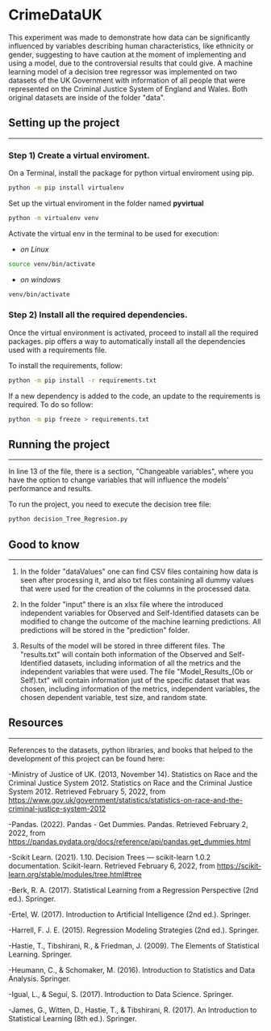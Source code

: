 # CrimeDataUK
This experiment was made to demonstrate how data can be significantly influenced by variables describing human characteristics, like ethnicity or gender, suggesting to have caution at the moment of implementing and using a model, due to the controversial results that could give. A machine learning model of a decision tree regressor was implemented on two datasets of the UK Government with information of all people that were represented on the Criminal Justice System of England and Wales. Both original datasets are inside of the folder "data".

## Setting up the project
---
### **Step 1) Create a virtual enviroment.**
On a Terminal, install the package for python virtual enviroment using pip.
```bash
python -m pip install virtualenv
```

Set up the virtual enviroment in the folder named **pyvirtual**
```bash
python -m virtualenv venv
```
Activate the virtual env in the terminal to be used for execution:

- *on Linux*
```bash
source venv/bin/activate
```
* *on windows*
```bash
venv/bin/activate
```

### **Step 2) Install all the required dependencies.**
Once the virtual environment is activated, proceed to install all the required packages. pip offers a way to automatically install all the dependencies used with a requirements file.

To install the requirements, follow:
```bash
python -m pip install -r requirements.txt
```

If a new dependency is added to the code, an update to the requirements is required. To do so follow:
```bash
python -m pip freeze > requirements.txt
```

## Running the project
---
In line 13 of the file, there is a section, "Changeable variables", where you have the option to change variables that will influence the models' performance and results. 

To run the project, you need to execute the decision tree file:
```bash
python decision_Tree_Regresion.py
```
## Good to know
---
1. In the folder "dataValues" one can find CSV files containing how data is seen after processing it, and also txt files containing all dummy values that were used for the creation of the columns in the processed data.

2. In the folder "input" there is an xlsx file where the introduced independent variables for Observed and Self-Identified datasets can be modified to change the outcome of the machine learning predictions. All predictions will be stored in the "prediction" folder.

3. Results of the model will be stored in three different files. The "results.txt" will contain both information of the Observed and Self-Identified datasets, including information of all the metrics and the independent variables that were used. The file "Model_Results_(Ob or Self).txt" will contain information just of the specific dataset that was chosen, including information of the metrics, independent variables, the chosen dependent variable, test size, and random state. 

## Resources
---
References to the datasets, python libraries, and books that helped to the development of this project can be found here:

-Ministry of Justice of UK. (2013, November 14). Statistics on Race and the Criminal Justice System 2012. Statistics on Race and the Criminal Justice System 2012. Retrieved February 5, 2022, from https://www.gov.uk/government/statistics/statistics-on-race-and-the-criminal-justice-system-2012

-Pandas. (2022). Pandas - Get Dummies. Pandas. Retrieved February 2, 2022, from https://pandas.pydata.org/docs/reference/api/pandas.get_dummies.html

-Scikit Learn. (2021). 1.10. Decision Trees — scikit-learn 1.0.2 documentation. Scikit-learn. Retrieved February 6, 2022, from https://scikit-learn.org/stable/modules/tree.html#tree

-Berk, R. A. (2017). Statistical Learning from a Regression Perspective (2nd ed.). Springer.

-Ertel, W. (2017). Introduction to Artificial Intelligence (2nd ed.). Springer.

-Harrell, F. J. E. (2015). Regression Modeling Strategies (2nd ed.). Springer.

-Hastie, T., Tibshirani, R., & Friedman, J. (2009). The Elements of Statistical Learning. Springer.

-Heumann, C., & Schomaker, M. (2016). Introduction to Statistics and Data Analysis. Springer.

-Igual, L., & Seguí, S. (2017). Introduction to Data Science. Springer.

-James, G., Witten, D., Hastie, T., & Tibshirani, R. (2017). An Introduction to Statistical Learning (8th ed.). Springer.
